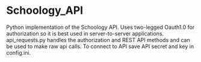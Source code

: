 # Schoology_API

Python implementation of the Schoology API. Uses two-legged Oauth1.0 for authorization so it is best used in server-to-server applications. api_requests.py handles the authorization and REST API methods and can be used to make raw api calls. To connect to API save API secret and key in config.ini.
